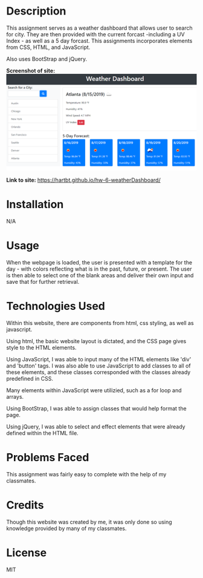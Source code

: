 # **Description**

This assignment serves as a weather dashboard that allows user to search for city. They are then provided with the current forcast -including a UV Index - as well as a 5 day forcast. This assignments incorporates elements from CSS, HTML, and JavaScript. 

Also uses BootStrap and jQuery.

<strong>Screenshot of site:</strong> <img src="/Assets/06-server-side-apis-homework-demo.png">

<strong>Link to site:</strong> https://hartbt.github.io/hw-6-weatherDashboard/

# **Installation**

N/A

# **Usage**

When the webpage is loaded, the user is presented with a template for the day - with colors reflecting what is in the past, future, or present. The user is then able to select one of the blank areas and deliver their own input and save that for further retrieval. 

# **Technologies Used**

Within this website, there are components from html, css styling, as well as javascript. 

Using html, the basic website layout is dictated, and the CSS page gives style to the HTML elements. 

Using JavaScript, I was able to input many of the HTML elements like 'div' and 'button' tags. I was also able to use JavaScript to add classes to all of these elements, and these classes corresponded with the classes already predefined in CSS. 

Many elements within JavaScript were utilizied, such as a for loop and arrays.

Using BootStrap, I was able to assign classes that would help format the page.

Using jQuery, I was able to select and effect elements that were already defined within the HTML file.



# **Problems Faced**

This assignment was fairly easy to complete with the help of my classmates. 

# **Credits**

Though this website was created by me, it was only done so using knowledge provided by many of my classmates. 

# **License**

MIT